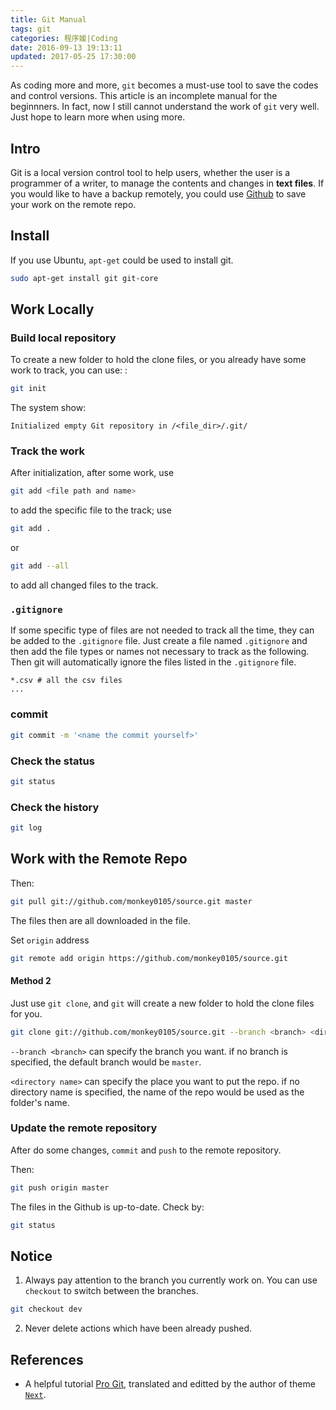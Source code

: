 ```yaml
---
title: Git Manual
tags: git
categories: 程序媛|Coding
date: 2016-09-13 19:13:11
updated: 2017-05-25 17:30:00
---
```



As coding more and more, `git` becomes a must-use tool to save the codes and control versions. 
This article is an incomplete manual for the beginnners. 
In fact, now I still cannot understand the work of `git` very well. Just hope to learn more when using more.

<!--more-->
## Intro
Git is a local version control tool to help users, whether the user is a programmer of a writer, to manage the contents and changes in **text files**. 
If you would like to have a backup remotely, you could use [Github](https://github.com/) to save your work on the remote repo. 

## Install
If you use Ubuntu, `apt-get` could be used to install git. 
```bash
sudo apt-get install git git-core
```

## Work Locally

### Build local repository

To create a new folder to hold the clone files, or you already have some work to track, you can use: : 

```bash
git init
```
The system show: 
```
Initialized empty Git repository in /<file_dir>/.git/
```
### Track the work

After initialization, after some work, use
```bash
git add <file path and name>
```
to add the specific file to the track; use
```bash
git add .
```
or
```bash
git add --all
```
to add all changed files to the track. 

### `.gitignore`
If some specific type of files are not needed to track all the time, they can be added to the `.gitignore` file. Just create a file named `.gitignore` and then add the file types or names not necessary to track as the following. Then git will automatically ignore the files listed in the `.gitignore` file. 
```
*.csv # all the csv files
...
```

### commit
```bash
git commit -m '<name the commit yourself>'
```

### Check the status
```bash
git status
```

### Check the history

```bash
git log
```

## Work with the Remote Repo

Then:
```bash
git pull git://github.com/monkey0105/source.git master
```

The files then are all downloaded in the file. 

Set `origin` address
```bash
git remote add origin https://github.com/monkey0105/source.git
```

#### Method 2

Just use `git clone`, and `git` will create a new folder to hold the clone files for you.
```bash
git clone git://github.com/monkey0105/source.git --branch <branch> <directory name>
```

`--branch <branch>` can specify the branch you want. if no branch is specified, the default branch would be `master`.

`<directory name>` can specify the place you want to put the repo. if no directory name is specified, the name of the repo would be used as the folder's name. 

### Update the remote repository

After do some changes, `commit` and `push` to the remote repository.


Then:
```bash
git push origin master
```

The files in the Github is up-to-date. 
Check by:
```bash
git status
```

## Notice

1. Always pay attention to the branch you currently work on. You can use `checkout` to switch between the branches.
```bash
git checkout dev
```

2. Never delete actions which have been already pushed.

## References 

* A helpful tutorial [Pro Git](http://iissnan.com/progit/index.html), translated and editted by the author of theme [`Next`](https://github.com/iissnan/hexo-theme-next). 

